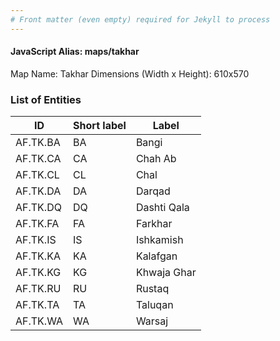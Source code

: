 ```yaml
---
# Front matter (even empty) required for Jekyll to process
---
```


#### JavaScript Alias: maps/takhar

Map Name: Takhar
Dimensions (Width x Height): 610x570





### List of Entities

ID | Short label | Label
---|---|---|
AF.TK.BA|BA|Bangi
AF.TK.CA|CA|Chah Ab
AF.TK.CL|CL|Chal
AF.TK.DA|DA|Darqad
AF.TK.DQ|DQ|Dashti Qala
AF.TK.FA|FA|Farkhar
AF.TK.IS|IS|Ishkamish
AF.TK.KA|KA|Kalafgan
AF.TK.KG|KG|Khwaja Ghar
AF.TK.RU|RU|Rustaq
AF.TK.TA|TA|Taluqan
AF.TK.WA|WA|Warsaj